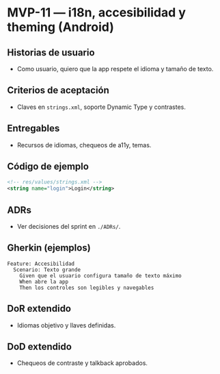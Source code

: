# MVP-11 — i18n, accesibilidad y theming (Android)

## Historias de usuario
- Como usuario, quiero que la app respete el idioma y tamaño de texto.

## Criterios de aceptación
- Claves en `strings.xml`, soporte Dynamic Type y contrastes.

## Entregables
- Recursos de idiomas, chequeos de a11y, temas.

## Código de ejemplo
```xml
<!-- res/values/strings.xml -->
<string name="login">Login</string>
```

## ADRs
- Ver decisiones del sprint en `./ADRs/`.
## Gherkin (ejemplos)
```gherkin
Feature: Accesibilidad
  Scenario: Texto grande
    Given que el usuario configura tamaño de texto máximo
    When abre la app
    Then los controles son legibles y navegables
```

## DoR extendido
- Idiomas objetivo y llaves definidas.

## DoD extendido
- Chequeos de contraste y talkback aprobados.
